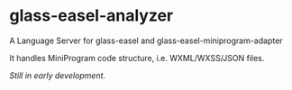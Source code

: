# glass-easel-analyzer

A Language Server for glass-easel and glass-easel-miniprogram-adapter

It handles MiniProgram code structure, i.e. WXML/WXSS/JSON files.

*Still in early development.*
